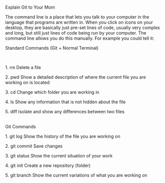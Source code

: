Explain Git to Your Mom

<p> The command line is a place that lets you talk to your computer in the language that programs are written in. When you click on icons on your desktop, they are basically just pre-set lines of code, usually very complex and long, but still just lines of code being run by your computer. The command line allows you do this manually. For example you could tell it: </P
<br>
<p> Standard Commands (Git + Normal Terminal) </p>
<br>
<p> 1. rm Delete a file </p>
<p> 2. pwd Show a detailed description of where the current file you are working on is located </p>
<p> 3. cd Change which folder you are working in </p>
<p> 4. ls Show any information that is not hidden about the file </p>
<p> 5. diff Isolate and show any differences between two files </p>
<br>
Git Commands
<br>
<p> 1. git log Show the history of the file you are working on </p>
<p> 2. git commit Save changes </p>
<p> 3. git status Show the current situation of your work </p>
<p> 4. git init Create a new repository (folder) </p>
<p> 5. git branch Show the current variations of what you are working on </p>
